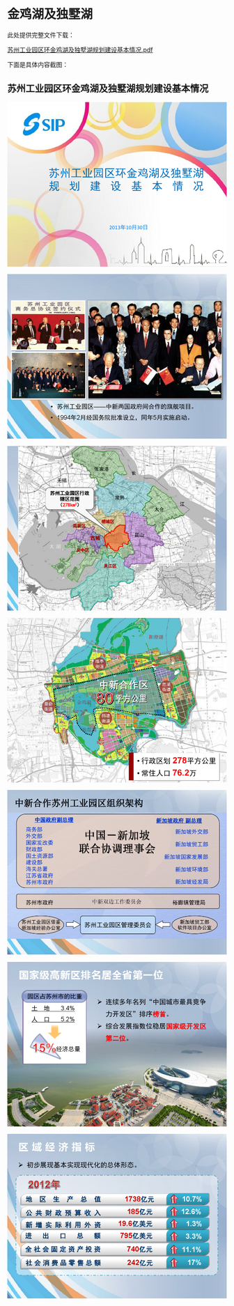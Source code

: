 # 金鸡湖及独墅湖

此处提供完整文件下载：

[苏州工业园区环金鸡湖及独墅湖规划建设基本情况.pdf](https://book.crifan.com/books/china_suitable_living_suzhou/website/assets/file/%E8%8B%8F%E5%B7%9E%E5%B7%A5%E4%B8%9A%E5%9B%AD%E5%8C%BA%E7%8E%AF%E9%87%91%E9%B8%A1%E6%B9%96%E5%8F%8A%E7%8B%AC%E5%A2%85%E6%B9%96%E8%A7%84%E5%88%92%E5%BB%BA%E8%AE%BE%E5%9F%BA%E6%9C%AC%E6%83%85%E5%86%B5.pdf)

下面是具体内容截图：

## 苏州工业园区环金鸡湖及独墅湖规划建设基本情况

![sip_jinji_lake_dushu_lake_plan_01](../assets/img/sip_jinji_lake_dushu_lake_plan_01.png)

![sip_jinji_lake_dushu_lake_plan_02](../assets/img/sip_jinji_lake_dushu_lake_plan_02.png)

![sip_jinji_lake_dushu_lake_plan_03](../assets/img/sip_jinji_lake_dushu_lake_plan_03.png)

![sip_jinji_lake_dushu_lake_plan_04](../assets/img/sip_jinji_lake_dushu_lake_plan_04.png)

![sip_jinji_lake_dushu_lake_plan_05](../assets/img/sip_jinji_lake_dushu_lake_plan_05.png)

![sip_jinji_lake_dushu_lake_plan_06](../assets/img/sip_jinji_lake_dushu_lake_plan_06.png)

![sip_jinji_lake_dushu_lake_plan_07](../assets/img/sip_jinji_lake_dushu_lake_plan_07.png)
